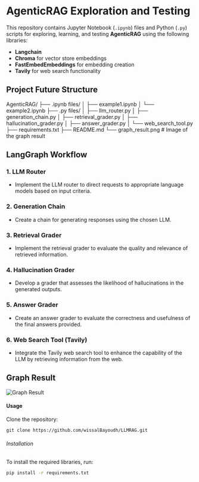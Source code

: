 # AgenticRAG Exploration and Testing

This repository contains Jupyter Notebook (`.ipynb`) files and Python (`.py`) scripts for exploring, learning, and testing **AgenticRAG** using the following libraries:

- **Langchain**
- **Chroma** for vector store embeddings
- **FastEmbedEmbeddings** for embedding creation
- **Tavily** for web search functionality

## Project Future Structure
AgenticRAG/
├── .ipynb files/
│   ├── example1.ipynb
│   └── example2.ipynb
├── .py files/
│   ├── llm_router.py
│   ├── generation_chain.py
│   ├── retrieval_grader.py
│   ├── hallucination_grader.py
│   ├── answer_grader.py
│   └── web_search_tool.py
├── requirements.txt
├── README.md
└── graph_result.png  # Image of the graph result


## LangGraph Workflow

### 1. LLM Router
- Implement the LLM router to direct requests to appropriate language models based on input criteria.

### 2. Generation Chain
- Create a chain for generating responses using the chosen LLM.

### 3. Retrieval Grader
- Implement the retrieval grader to evaluate the quality and relevance of retrieved information.

### 4. Hallucination Grader
- Develop a grader that assesses the likelihood of hallucinations in the generated outputs.

### 5. Answer Grader
- Create an answer grader to evaluate the correctness and usefulness of the final answers provided.

### 6. Web Search Tool (Tavily)
- Integrate the Tavily web search tool to enhance the capability of the LLM by retrieving information from the web.

## Graph Result

![Graph Result](graph_result.png)
#### Usage
Clone the repository:
```
git clone https://github.com/wissalBayoudh/LLMRAG.git
```
###### Installation

To install the required libraries, run:

```bash
pip install -r requirements.txt
```

